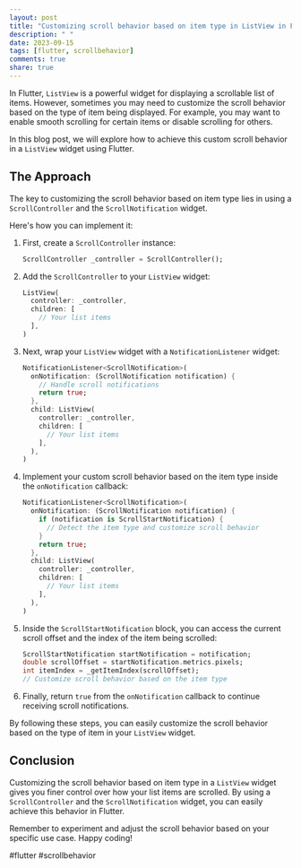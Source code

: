 ```yaml
---
layout: post
title: "Customizing scroll behavior based on item type in ListView in Flutter."
description: " "
date: 2023-09-15
tags: [flutter, scrollbehavior]
comments: true
share: true
---
```


In Flutter, `ListView` is a powerful widget for displaying a scrollable list of items. However, sometimes you may need to customize the scroll behavior based on the type of item being displayed. For example, you may want to enable smooth scrolling for certain items or disable scrolling for others.

In this blog post, we will explore how to achieve this custom scroll behavior in a `ListView` widget using Flutter.

## The Approach

The key to customizing the scroll behavior based on item type lies in using a `ScrollController` and the `ScrollNotification` widget.

Here's how you can implement it:

1. First, create a `ScrollController` instance:

   ```dart
   ScrollController _controller = ScrollController();
   ```

2. Add the `ScrollController` to your `ListView` widget:

   ```dart
   ListView(
     controller: _controller,
     children: [
       // Your list items
     ],
   )
   ```

3. Next, wrap your `ListView` widget with a `NotificationListener` widget:

   ```dart
   NotificationListener<ScrollNotification>(
     onNotification: (ScrollNotification notification) {
       // Handle scroll notifications
       return true;
     },
     child: ListView(
       controller: _controller,
       children: [
         // Your list items
       ],
     ),
   )
   ```

4. Implement your custom scroll behavior based on the item type inside the `onNotification` callback:

   ```dart
   NotificationListener<ScrollNotification>(
     onNotification: (ScrollNotification notification) {
       if (notification is ScrollStartNotification) {
         // Detect the item type and customize scroll behavior
       }
       return true;
     },
     child: ListView(
       controller: _controller,
       children: [
         // Your list items
       ],
     ),
   )
   ```

5. Inside the `ScrollStartNotification` block, you can access the current scroll offset and the index of the item being scrolled:

   ```dart
   ScrollStartNotification startNotification = notification;
   double scrollOffset = startNotification.metrics.pixels;
   int itemIndex = _getItemIndex(scrollOffset);
   // Customize scroll behavior based on the item type
   ```

6. Finally, return `true` from the `onNotification` callback to continue receiving scroll notifications.

By following these steps, you can easily customize the scroll behavior based on the type of item in your `ListView` widget.

## Conclusion

Customizing the scroll behavior based on item type in a `ListView` widget gives you finer control over how your list items are scrolled. By using a `ScrollController` and the `ScrollNotification` widget, you can easily achieve this behavior in Flutter.

Remember to experiment and adjust the scroll behavior based on your specific use case. Happy coding!

#flutter #scrollbehavior